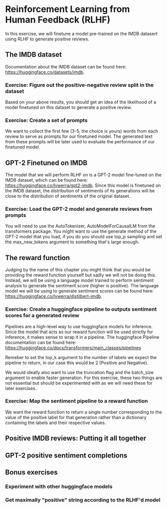 # Reinforcement Learning from Human Feedback (RLHF)

In this exercise, we will finetune a model pre-trained on the IMDB datasert using RLHF to generate positive reviews. 

## The IMDB dataset

Documentation about the IMDB dataset can be found here: https://huggingface.co/datasets/imdb. 

### Exercise: Figure out the positive-negative review split in the dataset

Based on your above results, you should get an idea of the likelihood of a model finetuned on this dataset to generate a positive review. 

### Exercise: Create a set of prompts 

We want to collect the first few (3-5, the choice is yours) words from each review to serve as prompts for our finetuned model. The generated text from these prompts will be later used to evaluate the performance of our finetuned model.

## GPT-2 Finetuned on IMDB

The model that we will perform RLHF on is a GPT-2 model fine-tuned on the IMDB dataset, which can be found here: https://huggingface.co/lvwerra/gpt2-imdb. Since this model is finetuned on the IMDB dataset, the distribution of sentiments of its generations will be close to the distribution of sentiments of the original dataset. 

### Exercise: Load the GPT-2 model and generate reviews from prompts

You will need to use the AutoTokenizer, AutoModelForCausalLM from the transformers package. You might want to use the generate method of the GPT-2 model that you load, if you do you should use top_p sampling and set the max_new_tokens argument to something that's large enough.

## The reward function

Judging by the name of this chapter you might think that you would be providing the reward function yourself but sadly we will not be doing this. Instead, we will be using a language model trained to perform sentiment analysis to generate the sentiment score (higher is positive). The language model we will be using to generate sentiment scores can be found here: https://huggingface.co/lvwerra/distilbert-imdb. 

### Exercise: Create a huggingface pipeline to outputs sentiment scores for a generated review

Pipelines are a high-level way to use huggingface models for inference. Since the model that acts as our reward function will be used strictly for inference, it makes sense to wrap it in a pipeline. The huggingface Pipeline documentation can be found here: https://huggingface.co/docs/transformers/main_classes/pipelines

Remeber to set the top_k argument to the number of labels we expect the pipeline to return, in our case this would be 2 (Positive and Negative). 

We would ideally also want to use the truncation flag and the batch_size argument to enable faster generation. For this exercise, these two things are not essential but should be experimented with as we will need these for later exercises.

### Exercise: Map the sentiment pipeline to a reward function

We want the reward function to return a single number corresponding to the value of the positive label for that generation rather than a dictionary containing the labels and their respective values. 

## Positive IMDB reviews: Putting it all together


## GPT-2 positive sentiment completions 


## Bonus exercises

### Experiment with other huggingface models

### Get maximally "positive" string according to the RLHF'd model


